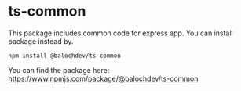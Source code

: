 # ts-common
This package includes common code for express app.
You can install package instead by.

```
npm install @balochdev/ts-common
```
You can find the package here: https://www.npmjs.com/package/@balochdev/ts-common
